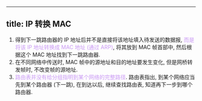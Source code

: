 
---
title: IP 转换 MAC
---

<style>
hint {
  color: gray;  
}
em {
  color: rgb(201, 152, 244);
  font-style: normal;
}
img {
  border-radius: 0.2em; 
  width: 400px;
}
</style>

1. 得到下一跳路由器的 IP 地址后并不是直接将该地址填入待发送的数据报, *而是将该 IP 地址转换成 MAC 地址 (通过 ARP)*, 将其放到 MAC 帧首部中, 然后根据这个 MAC 地址找到下一跳路由器.
1. 在不同网络中传送时, MAC 帧中的源地址和目的地址要发生变化, 但是网桥转发帧时, 不改变帧的源地址. 
1. *路由表并没有给分组指明到某个网络的完整路径*. 路由表指出, 到某个网络应当先到某个路由器 (下一跳), 在到达以后, 继续查找路由表, 知道再下一步到哪个路由器. 
